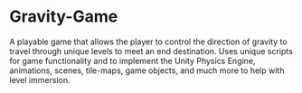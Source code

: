 # Gravity-Game
A playable game that allows the player to control the direction of gravity to travel through unique levels to meet an end destination. Uses unique scripts for game functionality and to implement the Unity Physics Engine, animations, scenes, tile-maps, game objects, and much more to help with level immersion.
